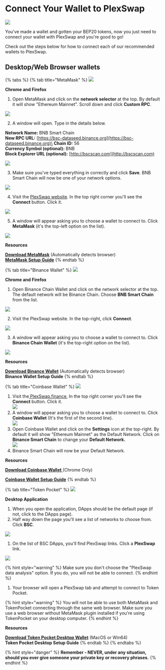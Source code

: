 # Connect Your Wallet to PlexSwap

![](../.gitbook/assets/Connect\_Wallet.png)

You've made a wallet and gotten your BEP20 tokens, now you just need to connect your wallet with PlexSwap and you're good to go!

Check out the steps below for how to connect each of our recommended wallets to PlexSwap.

## **Desktop/Web Browser wallets**

{% tabs %}
{% tab title="MetaMask" %}
![](<../.gitbook/assets/metamask\_850 (1) (1) (1) (1) (1) (1) (1) (3).png>)

**Chrome and Firefox**

1. Open MetaMask and click on the **network selector** at the top. By default it will show "Ethereum Mainnet". Scroll down and click **Custom RPC**.

![](<../.gitbook/assets/image (84).png>)

2. A window will open. Type in the details below.

**Network Name:** BNB Smart Chain\
**New RPC URL:** [https://bsc-dataseed.binance.org](https://bsc-dataseed.binance.org)\
**Chain ID:** 56\
**Currency Symbol (optional):** BNB\
**Block Explorer URL (optional):** [http://bscscan.com](http://bscscan.com)

![](<../.gitbook/assets/image (85).png>)

3. Make sure you've typed everything in correctly and click **Save**. BNB Smart Chain will now be one of your network options.

![](<../.gitbook/assets/image (86).png>)

4. Visit the [PlexSwap website](https://plexswap.finance). In the top right corner you'll see the **Connect** button. Click it.

![](../.gitbook/assets/plex-connect-wallet.png)

5. A window will appear asking you to choose a wallet to connect to. Click **MetaMask** (it's the top-left option on the list).

![](../.gitbook/assets/plex-connect-wallet-generic.png)

**Resources**

[**Download MetaMask**](https://metamask.io/download.html) (Automatically detects browser)\
[**MetaMask Setup Guide**](https://academy.binance.com/en/articles/connecting-metamask-to-binance-smart-chain)
{% endtab %}

{% tab title="Binance Wallet" %}
![](../.gitbook/assets/binance\_850.png)

**Chrome and Firefox**

1. Open Binance Chain Wallet and click on the network selector at the top. The default network will be Binance Chain. Choose **BNB Smart Chain** from the list.

![](<../.gitbook/assets/image (88).png>)

2. Visit the PlexSwap website. In the top-right, click **Connect**.

![](../.gitbook/assets/plex-connect-wallet.png)

3. A window will appear asking you to choose a wallet to connect to. Click **Binance Chain Wallet** (it's the top-right option on the list).

![](../.gitbook/assets/plex-connect-wallet-generic.png)

**Resources**

[**Download Binance Wallet**](https://www.binance.org/en) (Automatically detects browser)\
**Binance Wallet Setup Guide**
{% endtab %}

{% tab title="Coinbase Wallet" %}
![](<../.gitbook/assets/coinbase\_850 (1) (1) (1) (1) (1) (1) (1) (7).png>)

1. Visit the[ ](https://plexswap.finance)[PlexSwap.finance](https://plexswap.finance), In the top right corner you'll see the **Connect** button. Click it.\
   ![](../.gitbook/assets/cb-desktop-3.png)
2. A window will appear asking you to choose a wallet to connect to. Click **Coinbase Wallet** (It's the first of the second line).\
   ![](../.gitbook/assets/plex-connect-wallet-generic.png)
3. Open Coinbase Wallet and click on the **Settings** icon at the top-right. By default it will show "Ethereum Mainnet" as the Default Network. Click on **Binance Smart Chain** to change your **Default Network.**\
   ![](../.gitbook/assets/plex-connect-wallet-coinbase-III.png)
4. Binance Smart Chain will now be your Default Network.

**Resources**

[**Download Coinbase Wallet**](https://chrome.google.com/webstore/detail/coinbase-wallet-extension/hnfanknocfeofbddgcijnmhnfnkdnaad?hl=en\&authuser=0)[ ](https://chrome.google.com/webstore/detail/coinbase-wallet-extension/hnfanknocfeofbddgcijnmhnfnkdnaad?hl=en\&authuser=0)(Chrome Only)

[**Coinbase Wallet Setup Guide**](https://www.coinbase.com/wallet/getting-started-extension)
{% endtab %}

{% tab title="Token Pocket" %}
![](<../.gitbook/assets/tokenpocket\_850 (1) (1) (1) (1) (1) (1) (1) (8).png>)

**Desktop Application**

1. When you open the application, DApps should be the default page (if not, click to the DApps page).
2. Half way down the page you'll see a list of networks to choose from. Click **BSC**.

![](<../.gitbook/assets/image (90).png>)

1. On the list of BSC DApps, you'll find PlexSwap links. Click a **PlexSwap** link.

![](<../.gitbook/assets/image (92).png>)

{% hint style="warning" %}
Make sure you don't choose the "PlexSwap data analysis" option. If you do, you will not be able to connect.
{% endhint %}

1. Your browser will open a PlexSwap tab and attempt to connect to Token Pocket.

{% hint style="warning" %}
You will not be able to use both MetaMask and TokenPocket connecting through the same web browser. Make sure you use a web browser without MetaMask plugin installed if you're using TokenPocket on your desktop computer.
{% endhint %}

**Resources**

[**Download Token Pocket Desktop Wallet**](https://www.tokenpocket.pro/en/download/pc) (MacOS or Win64)\
**Token Pocket Desktop Setup Guide**
{% endtab %}
{% endtabs %}

{% hint style="danger" %}
**Remember - NEVER, under any situation, should you ever give someone your private key or recovery phrases.**
{% endhint %}
